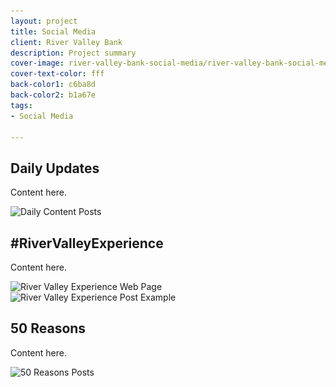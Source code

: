 ```yaml
---
layout: project
title: Social Media
client: River Valley Bank
description: Project summary
cover-image: river-valley-bank-social-media/river-valley-bank-social-media-cover
cover-text-color: fff
back-color1: c6ba8d
back-color2: b1a67e
tags:
- Social Media

---
```


## Daily Updates

Content here.

<div>
<img data-aos="fade-up" src="/img/projects/river-valley-bank-social-media/river-valley-bank-social-media-daily-content.jpg"
alt="Daily Content Posts"
srcset="
/img/projects/river-valley-bank-social-media/river-valley-bank-social-media-daily-content-2400.jpg 2400w,
/img/projects/river-valley-bank-social-media/river-valley-bank-social-media-daily-content-1800.jpg 1800w,
/img/projects/river-valley-bank-social-media/river-valley-bank-social-media-daily-content-1200.jpg 1200w,
/img/projects/river-valley-bank-social-media/river-valley-bank-social-media-daily-content-900.jpg 900w,
/img/projects/river-valley-bank-social-media/river-valley-bank-social-media-daily-content-600.jpg 600w,
/img/projects/river-valley-bank-social-media/river-valley-bank-social-media-daily-content-400.jpg 400w" />
</div>
<div class="spacer"></div>

## #RiverValleyExperience

Content here.

<div>
<img data-aos="fade-up" src="/img/projects/river-valley-bank-social-media/river-valley-bank-social-media-experience-mockup.jpg"
alt="River Valley Experience Web Page"
srcset="
/img/projects/river-valley-bank-social-media/river-valley-bank-social-media-experience-mockup-2400.jpg 2400w,
/img/projects/river-valley-bank-social-media/river-valley-bank-social-media-experience-mockup-1800.jpg 1800w,
/img/projects/river-valley-bank-social-media/river-valley-bank-social-media-experience-mockup-1200.jpg 1200w,
/img/projects/river-valley-bank-social-media/river-valley-bank-social-media-experience-mockup-900.jpg 900w,
/img/projects/river-valley-bank-social-media/river-valley-bank-social-media-experience-mockup-600.jpg 600w,
/img/projects/river-valley-bank-social-media/river-valley-bank-social-media-experience-mockup-400.jpg 400w" />
</div>
<div>
<img data-aos="fade-up" src="/img/projects/river-valley-bank-social-media/river-valley-bank-social-media-experience-example.jpg"
alt="River Valley Experience Post Example"
srcset="
/img/projects/river-valley-bank-social-media/river-valley-bank-social-media-experience-example-2400.jpg 2400w,
/img/projects/river-valley-bank-social-media/river-valley-bank-social-media-experience-example-1800.jpg 1800w,
/img/projects/river-valley-bank-social-media/river-valley-bank-social-media-experience-example-1200.jpg 1200w,
/img/projects/river-valley-bank-social-media/river-valley-bank-social-media-experience-example-900.jpg 900w,
/img/projects/river-valley-bank-social-media/river-valley-bank-social-media-experience-example-600.jpg 600w,
/img/projects/river-valley-bank-social-media/river-valley-bank-social-media-experience-example-400.jpg 400w" />
</div>
<div class="spacer"></div>

## 50 Reasons

Content here.

<div>
<img data-aos="fade-up" src="/img/projects/river-valley-bank-social-media/river-valley-bank-social-media-50-reasons.jpg"
alt="50 Reasons Posts"
srcset="
/img/projects/river-valley-bank-social-media/river-valley-bank-social-media-50-reasons-2400.jpg 2400w,
/img/projects/river-valley-bank-social-media/river-valley-bank-social-media-50-reasons-1800.jpg 1800w,
/img/projects/river-valley-bank-social-media/river-valley-bank-social-media-50-reasons-1200.jpg 1200w,
/img/projects/river-valley-bank-social-media/river-valley-bank-social-media-50-reasons-900.jpg 900w,
/img/projects/river-valley-bank-social-media/river-valley-bank-social-media-50-reasons-600.jpg 600w,
/img/projects/river-valley-bank-social-media/river-valley-bank-social-media-50-reasons-400.jpg 400w" />
</div>
